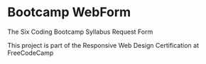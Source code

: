 # Bootcamp WebForm

The Six Coding Bootcamp Syllabus Request Form

This project is part of the Responsive Web Design Certification at FreeCodeCamp
